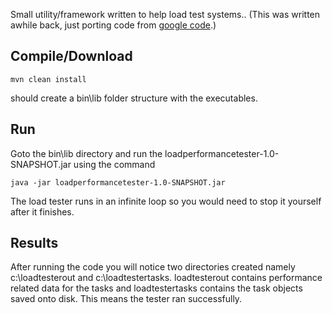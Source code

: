 Small utility/framework written to help load test systems..
(This was written awhile back, just porting code from [google code](https://code.google.com/archive/p/configurable-load-tester/).)

## Compile/Download
```
mvn clean install
```
should create a bin\lib folder structure with the executables.

## Run

Goto the bin\lib directory and run the loadperformancetester-1.0-SNAPSHOT.jar using the command
```
java -jar loadperformancetester-1.0-SNAPSHOT.jar
```

The load tester runs in an infinite loop so you would need to stop it yourself after it finishes.

## Results

After running the code you will notice two directories created namely c:\loadtesterout and c:\loadtestertasks. loadtesterout contains performance related data for the tasks and loadtestertasks contains the task objects saved onto disk. This means the tester ran successfully.
